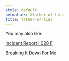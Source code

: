 ```yaml
---
style: default
permalink: Xfather-of-lies
title: father-of-lies
---
```

You may also like:

[Incident Report I 028 F](http://scp-wiki.net/incident-report-i-028-f)

[Breaking It Down For Me](http://scp-wiki.net/breaking-it-down-to-me)
